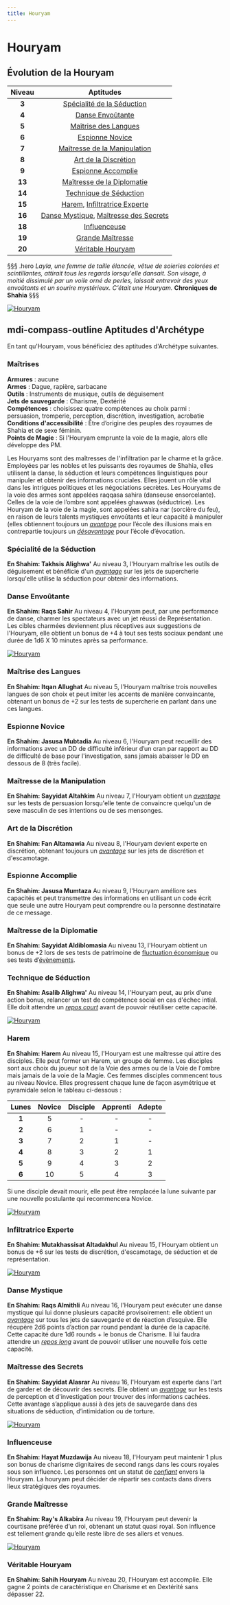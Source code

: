 ```yaml
---
title: Houryam
---
```


# Houryam

## Évolution de la Houryam

|Niveau|Aptitudes|
|:-:|:-:|
|**3**|[Spécialité de la Séduction](#specialite-de-la-seduction)|
|**4**|[Danse Envoûtante](#danse-envoutante)|
|**5**|[Maîtrise des Langues](#maitrise-des-langues)|
|**6**|[Espionne Novice](#espionne-novice)|
|**7**|[Maîtresse de la Manipulation](#maitresse-de-la-manipulation)|
|**8**|[Art de la Discrétion](#art-de-la-discretion)|
|**9**|[Espionne Accomplie](#espionne-accomplie)|
|**13**|[Maîtresse de la Diplomatie](#maitresse-de-la-diplomatie)|
|**14**|[Technique de Séduction](#technique-de-seduction)|
|**15**|[Harem](#harem), [Infiltratrice Experte](#infiltratrice-experte)|
|**16**|[Danse Mystique](#danse-mystique), [Maîtresse des Secrets](#maitresse-des-secrets)|
|**18**|[Influenceuse](#influenceuse)|
|**19**|[Grande Maîtresse](#grande-maitresse)|
|**20**|[Véritable Houryam](#veritable-houryam)|

§§§ .hero
*Layla, une femme de taille élancée, vêtue de soieries colorées et scintillantes, attirait tous les regards lorsqu'elle dansait. Son visage, à moitié dissimulé par un voile orné de perles, laissait entrevoir des yeux envoûtants et un sourire mystérieux. C’était une Houryam.*
**Chroniques de Shahia** 
§§§ 

[![Houryam](https://www.douaratil.fr/illustrations/archetype/houryam300.jpeg)](https://www.douaratil.fr/illustrations/archetype/houryam.jpeg) 
## <v-icon>mdi-compass-outline</v-icon> Aptitudes d'Archétype
En tant qu'Houryam, vous bénéficiez des aptitudes d'Archétype suivantes. 
### Maîtrises
**Armures** : aucune   
**Armes** : Dague, rapière, sarbacane   
**Outils** : Instruments de musique, outils de déguisement   
**Jets de sauvegarde** : Charisme, Dextérité    
**Compétences** : choisissez quatre compétences au choix parmi : persuasion, tromperie, perception, discrétion, investigation, acrobatie
**Conditions d'accessibilité** : Être d’origine des peuples des royaumes de Shahia et de sexe féminin.    
**Points de Magie** : Si l'Houryam emprunte la voie de la magie, alors elle développe des PM.    

Les Houryams sont des maîtresses de l'infiltration par le charme et la grâce. Employées par les nobles et les puissants des royaumes de Shahia, elles utilisent la danse, la séduction et leurs compétences linguistiques pour manipuler et obtenir des informations cruciales. Elles jouent un rôle vital dans les intrigues politiques et les négociations secrètes. Les Houryams de la voie des armes sont appelées raqqasa sahira (danseuse ensorcelante). Celles de la voie de l’ombre sont appelées ghawwas (séductrice). Les Houryam de la voie de la magie, sont appelées sahira nar (sorcière du feu), en raison de leurs talents mystiques envoûtants et leur capacité à manipuler (elles obtiennent toujours un [_avantage_](/utiliser-les-caracteristiques/#avantage-et-desavantage) pour l’école des illusions mais en contrepartie toujours un [_désavantage_](/utiliser-les-caracteristiques/#avantage-et-desavantage) pour l’école d’évocation.

### Spécialité de la Séduction
**En Shahim: Takhsis Alighwa'**
Au niveau 3, l'Houryam maîtrise les outils de déguisement et bénéficie d'un [_avantage_](/utiliser-les-caracteristiques/#avantage-et-desavantage) sur les jets de supercherie lorsqu'elle utilise la séduction pour obtenir des informations.

### Danse Envoûtante
**En Shahim: Raqs Sahir**
Au niveau 4, l'Houryam peut, par une performance de danse, charmer les spectateurs avec un jet réussi de Représentation. Les cibles charmées deviennent plus réceptives aux suggestions de l'Houryam, elle obtient un bonus de +4 à tout ses tests sociaux pendant une durée de 1d6 X 10 minutes après sa performance.

[![Houryam](https://www.douaratil.fr/illustrations/archetype/houryam2300.jpeg)](https://www.douaratil.fr/illustrations/archetype/houryam2.jpeg) 

### Maîtrise des Langues
**En Shahim: Itqan Allughat**
Au niveau 5, l'Houryam maîtrise trois nouvelles langues de son choix et peut imiter les accents de manière convaincante, obtenant un bonus de +2 sur les tests de supercherie en parlant dans une ces langues.

### Espionne Novice
**En Shahim: Jasusa Mubtadia**
Au niveau 6, l'Houryam peut recueillir des informations avec un DD de difficulté inférieur d’un cran par rapport au DD de difficulté de base pour l'investigation, sans jamais abaisser le DD en dessous de 8 (très facile).

### Maîtresse de la Manipulation
**En Shahim: Sayyidat Altahkim**
Au niveau 7, l'Houryam obtient un [_avantage_](/utiliser-les-caracteristiques/#avantage-et-desavantage) sur les tests de persuasion lorsqu'elle tente de convaincre quelqu'un de sexe masculin de ses intentions ou de ses mensonges.

### Art de la Discrétion
**En Shahim: Fan Altamawia**
Au niveau 8, l'Houryam devient experte en discrétion, obtenant toujours un [_avantage_](/utiliser-les-caracteristiques/#avantage-et-desavantage) sur les jets de discrétion et d'escamotage.

### Espionne Accomplie
**En Shahim: Jasusa Mumtaza**
Au niveau 9, l'Houryam améliore ses capacités et peut transmettre des informations en utilisant un code écrit que seule une autre Houryam peut comprendre ou la personne destinataire de ce message.

### Maîtresse de la Diplomatie
**En Shahim: Sayyidat Aldiblomasia**
Au niveau 13, l'Houryam obtient un bonus de +2 lors de ses tests de patrimoine de [fluctuation économique](/gestion-de-la-famille-et-des-biens/#table-de-fluctuation-economique) ou ses tests d’[évènements](/developper-une-colonie/#les-evenements-de-la-colonie).

### Technique de Séduction
**En Shahim: Asalib Alighwa'**
Au niveau 14, l'Houryam peut, au prix d’une action bonus, relancer un test de compétence social en cas d'échec  intial. Elle doit attendre un [_repos court_](/gerer-la-sante-du-personnage/#repos-court) avant de pouvoir réutiliser cette capacité.

[![Houryam](https://www.douaratil.fr/illustrations/archetype/houryam4300.jpeg)](https://www.douaratil.fr/illustrations/archetype/houryam4.jpeg) 

### Harem
**En Shahim: Harem**
Au niveau 15, l'Houryam est une maîtresse qui attire des disciples. Elle peut former un Harem, un groupe de femme. Les disciples sont aux choix du joueur soit de la Voie des armes ou de la Voie de l'ombre mais jamais de la voie de la Magie. Ces femmes disciples commencent tous au niveau Novice. Elles progressent chaque lune de façon asymétrique et pyramidale selon le tableau ci-dessous :

|Lunes | Novice |Disciple |Apprenti |Adepte |
|:-:|:-:|:-:|:-:|:-:|
| **1** | 5 | - | - | - |   
| **2** | 6 | 1 | - | - |
| **3** | 7 | 2 | 1 | - |
| **4** | 8 | 3 | 2 |1  |
| **5** | 9 | 4 | 3 |2  |
| **6** | 10 | 5 | 4 |3  |

Si une disciple devait mourir, elle peut être remplacée la lune suivante par une nouvelle postulante qui recommencera Novice.

[![Houryam](https://www.douaratil.fr/illustrations/archetype/houryam5300.jpeg)](https://www.douaratil.fr/illustrations/archetype/houryam5.jpeg) 

### Infiltratrice Experte
**En Shahim: Mutakhassisat Altadakhul**
Au niveau 15, l'Houryam obtient un bonus de +6 sur les tests de discrétion, d'escamotage, de séduction et de représentation.    

[![Houryam](https://www.douaratil.fr/illustrations/archetype/houryam3300.jpeg)](https://www.douaratil.fr/illustrations/archetype/houryam3.jpeg) 

### Danse Mystique
**En Shahim: Raqs Almithli**
Au niveau 16, l'Houryam peut exécuter une danse mystique qui lui donne plusieurs capacité provisoirement: elle obtient un [_avantage_](/utiliser-les-caracteristiques/#avantage-et-desavantage)  sur tous les jets de sauvegarde et de réaction d’esquive. Elle récupère 2d6 points d’action par round pendant la durée de la capacité.     
Cette capacité dure 1d6 rounds + le bonus de Charisme. Il lui faudra attendre un [_repos long_](/gerer-la-sante-du-personnage/#repos-long) avant de pouvoir utiliser une nouvelle fois cette capacité.    

### Maîtresse des Secrets
**En Shahim: Sayyidat Alasrar**
Au niveau 16, l'Houryam est experte dans l'art de garder et de découvrir des secrets. Elle obtient un [_avantage_](/utiliser-les-caracteristiques/#avantage-et-desavantage) sur les tests de perception et d'investigation pour trouver des informations cachées. Cette avantage s’applique aussi à des jets de sauvegarde dans des situations de séduction, d’intimidation ou de torture.

[![Houryam](https://www.douaratil.fr/illustrations/archetype/houryam6300.jpeg)](https://www.douaratil.fr/illustrations/archetype/houryam6.jpeg) 

### Influenceuse
**En Shahim: Hayat Muzdawija**
Au niveau 18, l'Houryam peut maintenir 1 plus son bonus de charisme dignitaires de second rangs dans les cours royales sous son influence. Les personnes ont un statut de [_confiant_](/reputation/#confiant) envers la Houryam. La houryam peut décider de répartir ses contacts dans divers lieux stratégiques des royaumes. 

### Grande Maîtresse
**En Shahim: Ray's Alkabira**
Au niveau 19, l'Houryam peut devenir la courtisane préférée d’un roi, obtenant un statut quasi royal. Son influence est tellement grande qu’elle reste libre de ses allers et venues.    

[![Houryam](https://www.douaratil.fr/illustrations/archetype/houryam7300.jpeg)](https://www.douaratil.fr/illustrations/archetype/houryam7.jpeg) 

### Véritable Houryam
**En Shahim: Sahih Houryam**
Au niveau 20, l'Houryam est accomplie. Elle gagne 2 points de caractéristique en Charisme et en Dextérité sans dépasser 22.